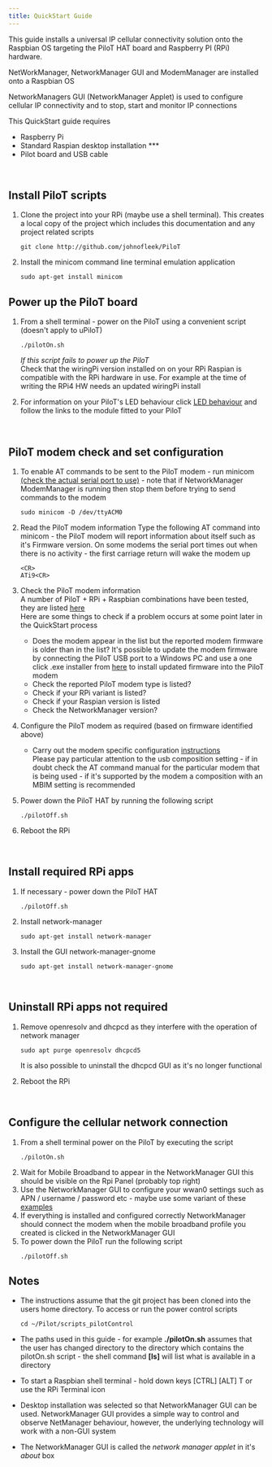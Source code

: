 ```yaml
---
title: QuickStart Guide
---
```


This guide installs a universal IP cellular connectivity solution onto the Raspbian OS targeting the PiloT HAT board and Raspberry
PI \(RPi\) hardware.

NetWorkManager, NetworkManager GUI and ModemManager are installed onto a Raspbian OS  

NetworkManagers GUI (NetworkManager Applet) is used to configure cellular IP
 connectivity and to stop, start and monitor IP connections   

This QuickStart guide requires 
* Raspberry Pi
* Standard Raspian desktop installation ***
* Pilot board and USB cable

 
<BR>


## Install PiloT scripts  
1. Clone the project into your RPi (maybe use a shell terminal). This creates a local copy of the project which includes this documentation and any project related scripts
   ```
   git clone http://github.com/johnofleek/PiloT
   ```
   
1. Install the minicom command line terminal emulation application 
   ```
   sudo apt-get install minicom
   ```

## Power up the PiloT board 
1. From a shell terminal - power on the PiloT using a convenient script (doesn't apply to uPiloT)
   ```
   ./pilotOn.sh 
   ```
   *If this script fails to power up the PiloT*  
   Check that the wiringPi version installed on on your RPi Raspian is compatible with the RPi hardware
   in use. For example at the time of writing the RPi4 HW needs an updated wiringPi install  

1. For information on your PiloT's LED behaviour click [LED behaviour](./instructions_modemConfiguration.md)
   and follow the links to the module fitted to your PiloT 
<BR>

## PiloT modem check and set configuration  
1. To enable AT commands to be sent to the PiloT modem - run minicom [(check the actual serial port to use)](test_configurationRecords.md) - note that if NetworkManager ModemManager is running then stop them before
trying to send commands to the modem
   ```
   sudo minicom -D /dev/ttyACM0
   ```
1. Read the PiloT modem information
   Type the following AT command into minicom - the PiloT modem will report information about itself such as it's Firmware version.
   On some modems the serial port times out when there is no activity - the first carriage return will wake the modem up
   ```
   <CR>
   ATi9<CR>
   ```
1. Check the PiloT modem information  
   A number of PiloT + RPi + Raspbian combinations have been tested, they are listed [here](test_configurationRecords.md)   
   Here are some things to check if a problem occurs at some point later in the QuickStart process
    * Does the modem appear in the list but the reported modem firmware is older than in the list? It's possible to update
      the modem firmware by connecting the PiloT USB port to a Windows PC and use a one click .exe installer from
      [here](https://source.sierrawireless.com/) to install updated firmware into the PiloT modem  
    * Check the reported PiloT modem type is listed?
    * Check if your RPi variant is listed?
    * Check if your Raspian version is listed
    * Check the NetworkManager version?
    
1. Configure the PiloT modem as required (based on firmware identified above)
   * Carry out the modem specific configuration [instructions](instructions_modemConfiguration.md)  
     Please pay particular attention to the usb composition setting - if in doubt check the 
     AT command manual for the particular modem that is being used - if it's supported by the modem
     a composition with an MBIM setting is recommended

1. Power down the PiloT HAT by running the following script  
   ```
   ./pilotOff.sh
   ```
1. Reboot the RPi

<BR>

## Install required RPi apps  

1. If necessary - power down the PiloT HAT
   ```
   ./pilotOff.sh
   ```
1. Install network-manager
   ```
   sudo apt-get install network-manager
   ```

1. Install the GUI network-manager-gnome
   ```
   sudo apt-get install network-manager-gnome
   ```
<BR>

## Uninstall RPi apps not required

1. Remove openresolv and dhcpcd as they interfere with the operation of network manager
   ```
   sudo apt purge openresolv dhcpcd5
   ```
   It is also possible to uninstall the dhcpcd GUI as it's no longer functional  
   
1. Reboot the RPi
<BR>

  
## Configure the cellular network connection  
1. From a shell terminal power on the PiloT by executing the script
   ```
   ./pilotOn.sh
   ```
1. Wait for Mobile Broadband to appear in the NetworkManager GUI this should be visible on the Rpi Panel (probably top right)
1. Use the NetworkManager GUI to configure your wwan0 settings such as APN / username / password
   etc - maybe use some variant of these [examples](./simUse_info.md)
1. If everything is installed and configured correctly NetworkManager should 
   connect the modem when the mobile broadband profile you created is clicked in the NetworkManager GUI
1. To power down the PiloT run the following script
   ```
   ./pilotOff.sh
   ```


## Notes

* The instructions assume that the git project has been cloned into the users home directory.
  To access or run the power control scripts  
 
  ```
  cd ~/Pilot/scripts_pilotControl
  ```

* The paths used in this guide - for example **./pilotOn.sh** assumes that the user has changed
  directory to the directory which contains the pilotOn.sh script - the shell command **\[ls\]** will list
  what is available in a directory

* To start a Raspbian shell terminal - hold down keys [CTRL] [ALT] T or use the RPi Terminal icon

* Desktop installation was selected so that NetworkManager GUI can be used.
  NetworkManager GUI provides a simple way to control and observe NetManager behaviour,
  however, the underlying technology will work with a non-GUI system
  
* The NetworkManager GUI is called the *network manager applet* in it's *about* box

